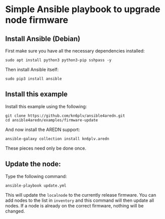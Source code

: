 Simple Ansible playbook to upgrade node firmware
===

Install Ansible (Debian)
---
First make sure you have all the necessary dependencies installed:
```
sudo apt install python3 python3-pip sshpass -y
```
Then install Ansible itself:

```
sudo pip3 install ansible
```

Install this example
---
Install this example using the following:
```
git clone https://github.com/kn6plv/ansible4aredn.git
cd ansible4aredn/examples/firmware-update
```
And now install the AREDN support:
```
ansible-galaxy collection install kn6plv.aredn
```
These pieces need only be done once.

Update the node:
---

Type the following command:
```
ansible-playbook update.yml
```
This will update the ```localnode``` to the currently release firmware. You can add nodes to the list in ```inventory``` and this command will then update all nodes. If a node is already on the correct firmware, nothing will be changed.
